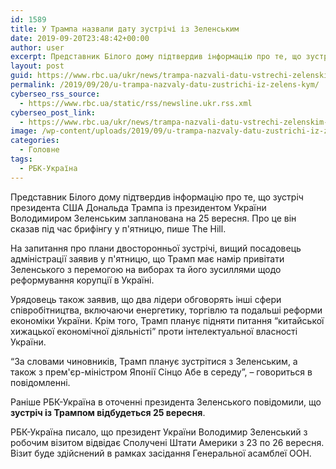 ```yaml
---
id: 1589
title: У Трампа назвали дату зустрічі із Зеленським
date: 2019-09-20T23:48:42+00:00
author: user
excerpt: Представник Білого дому підтвердив інформацію про те, що зустріч президента США Дональда Трампа із президентом України Володимиром Зеленським запланована на 25...
layout: post
guid: https://www.rbc.ua/ukr/news/trampa-nazvali-datu-vstrechi-zelenskim-1569021712.html
permalink: /2019/09/20/u-trampa-nazvaly-datu-zustrichi-iz-zelens-kym/
cyberseo_rss_source:
  - https://www.rbc.ua/static/rss/newsline.ukr.rss.xml
cyberseo_post_link:
  - https://www.rbc.ua/ukr/news/trampa-nazvali-datu-vstrechi-zelenskim-1569021712.html
image: /wp-content/uploads/2019/09/u-trampa-nazvaly-datu-zustrichi-iz-zelens-kym.jpg
categories:
  - Головне
tags:
  - РБК-Україна
---
```

Представник Білого дому підтвердив інформацію про те, що зустріч президента США Дональда Трампа із президентом України Володимиром Зеленським запланована на 25 вересня. Про це він сказав під час брифінгу у п'ятницю, пише The Hill.

На запитання про плани двосторонньої зустрічі, вищий посадовець адміністрації заявив у п'ятницю, що Трамп має намір привітати Зеленського з перемогою на виборах та його зусиллями щодо реформування корупції в Україні.

Урядовець також заявив, що два лідери обговорять інші сфери співробітництва, включаючи енергетику, торгівлю та подальші реформи економіки України. Крім того, Трамп планує підняти питання &#8220;китайської хижацької економічної діяльністі&#8221; проти інтелектуальної власності України.

&#8220;За словами чиновників, Трамп планує зустрітися з Зеленським, а також з прем'єр-міністром Японії Сінцо Абе в середу&#8221;, &#8211; говориться в повідомленні.

Раніше РБК-Україна в оточенні президента Зеленського повідомили, що **зустріч із Трампом відбудеться 25 вересня**.

РБК-Україна писало, що президент України Володимир Зеленський з робочим візитом відвідає Сполучені Штати Америки з 23 по 26 вересня. Візит буде здійснений в рамках засідання Генеральної асамблеї ООН.
